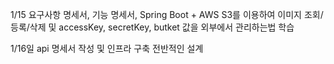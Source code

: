1/15 요구사항 명세서, 기능 명세서, Spring Boot + AWS S3를 이용하여 이미지 조회/등록/삭제 및 accessKey, secretKey, butket 값을 외부에서 관리하는법 학습

1/16일 api 명세서 작성 및 인프라 구축 전반적인 설계